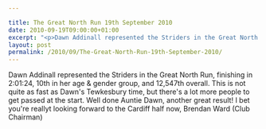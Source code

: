 ```yaml
---

title: The Great North Run 19th September 2010
date: 2010-09-19T09:00:00+01:00
excerpt: "<p>Dawn Addinall represented the Striders in the Great North Run, finishing in 2:01:24, 10th in her age &amp; gender group, and 12,547th overall. This is not quite as fast as Dawn's Tewkesbury time, but there's a lot more people to get passed at the start. Well done Auntie Dawn, another great result! I bet you're reallyt looking forward to the Cardiff half now, Brendan Ward (Club Chairman)</p>"
layout: post
permalink: /2010/09/The-Great-North-Run-19th-September-2010/
---
```

Dawn Addinall represented the Striders in the Great North Run, finishing in 2:01:24, 10th in her age & gender group, and 12,547th overall. This is not quite as fast as Dawn's Tewkesbury time, but there's a lot more people to get passed at the start. Well done Auntie Dawn, another great result! I bet you're reallyt looking forward to the Cardiff half now, Brendan Ward (Club Chairman)
